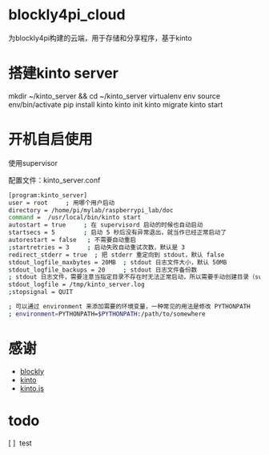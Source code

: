 # blockly4pi_cloud
为blockly4pi构建的云端，用于存储和分享程序，基于kinto

# 搭建kinto server
mkdir ~/kinto_server && cd ~/kinto_server
virtualenv env
source env/bin/activate
pip install kinto
kinto init
kinto migrate
kinto start

# 开机自启使用
使用supervisor

配置文件：kinto_server.conf

```bash
[program:kinto_server]
user = root     ; 用哪个用户启动
directory = /home/pi/mylab/raspberrypi_lab/doc
command =  /usr/local/bin/kinto start
autostart = true     ; 在 supervisord 启动的时候也自动启动
startsecs = 5        ; 启动 5 秒后没有异常退出，就当作已经正常启动了
autorestart = false   ; 不需要自动重启
;startretries = 3     ; 启动失败自动重试次数，默认是 3
redirect_stderr = true  ; 把 stderr 重定向到 stdout，默认 false
stdout_logfile_maxbytes = 20MB  ; stdout 日志文件大小，默认 50MB
stdout_logfile_backups = 20     ; stdout 日志文件备份数
; stdout 日志文件，需要注意当指定目录不存在时无法正常启动，所以需要手动创建目录（supervisord 会自动创建日志文件）
stdout_logfile = /tmp/kinto_server.log
;stopsignal = QUIT

; 可以通过 environment 来添加需要的环境变量，一种常见的用法是修改 PYTHONPATH
; environment=PYTHONPATH=$PYTHONPATH:/path/to/somewhere
```


# 感谢
*  [blockly](https://github.com/google/blockly)
*  [kinto](https://github.com/Kinto/kinto)
*  [kinto.js](https://github.com/Kinto/kinto.js)

# todo

[ ]  test
